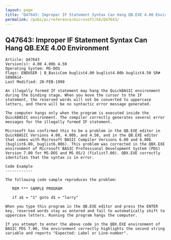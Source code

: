 ```yaml
---
layout: page
title: "Q47643: Improper IF Statement Syntax Can Hang QB.EXE 4.00 Environment"
permalink: /pubs/pc/reference/microsoft/kb/Q47643/
---
```


## Q47643: Improper IF Statement Syntax Can Hang QB.EXE 4.00 Environment

	Article: Q47643
	Version(s): 4.00 4.00b 4.50
	Operating System: MS-DOS
	Flags: ENDUSER | B_BasicCom buglist4.00 buglist4.00b buglist4.50 SR# S890614-
	Last Modified: 28-FEB-1990
	
	An illegally formed IF statement may hang the QuickBASIC environment
	during the binding stage. When you move the cursor to the IF
	statement, the reserved words will not be converted to uppercase
	letters, and there will be no syntactic error message generated.
	
	The computer hangs only when the program is executed inside the
	QuickBASIC environment. The compiler correctly generates several error
	messages for the illegally formed IF statement.
	
	Microsoft has confirmed this to be a problem in the QB.EXE editor in
	QuickBASIC Versions 4.00, 4.00b, and 4.50, and in the QB.EXE editor
	that comes with Microsoft BASIC Compiler Versions 6.00 and 6.00b
	(buglist6.00, buglist6.00b). This problem was corrected in the QBX.EXE
	environment of Microsoft BASIC Professional Development System (PDS)
	Version 7.00 for MS-DOS and MS OS/2 (fixlist7.00). QBX.EXE correctly
	identifies that the syntax is in error.
	
	Code Example
	------------
	
	The following code sample reproduces the problem:
	
	   REM *** SAMPLE PROGRAM
	
	   if a$ = "1" goto d$ = "larry"
	
	When you type this program in the QB.EXE editor and press the ENTER
	key, reserved words stay as entered and fail to automatically shift to
	uppercase letters. Running the program hangs the computer.
	
	If you attempt to enter the above code in the QBX.EXE environment of
	BASIC PDS 7.00, the environment correctly highlights the second string
	variable and reports "Expected: Label or Line-number".
